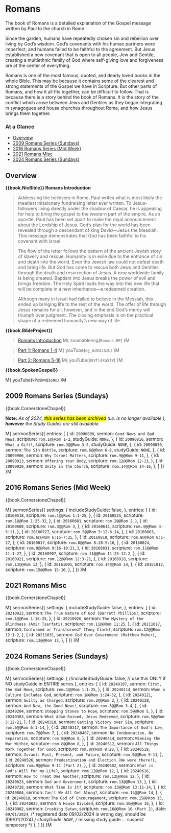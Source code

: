 # Romans

The book of Romans is a detailed explanation of the Gospel message
written by Paul to the church in Rome. 

Since the garden, humans have repeatedly chosen sin and rebellion over
living by God’s wisdom. God’s covenants with his human partners were
imperfect, and humans failed to be faithful to the agreement. But
Jesus established a new covenant that is open to all people, Jew and
Gentile, creating a multiethnic family of God where self-giving love
and forgiveness are at the center of everything.

Romans is one of the most famous, quoted, and dearly loved books in
the whole Bible. This may be because it contains some of the clearest
and strong statements of the Gospel we have in Scripture. But other
parts of Romans, and how it all fits together, can be difficult to
follow. That is because there is a story behind the book of Romans. It
is the story of the conflict which arose between Jews and Gentiles as
they began integrating in synagogues and house churches throughout
Rome, and how Jesus brings them together.


### At a Glance

- [Overview](#overview)
- [2009 Romans Series (Sundays)](#2009-romans-series-sundays)
- [2016 Romans Series (Mid Week)](#2016-romans-series-mid-week)
- [2021 Romans Misc](#2021-romans-misc)
- [2024 Romans Series (Sundays)](#2024-romans-series-sundays)


## Overview


**{{book.NivBible}} Romans Introduction**

> Addressing the believers in Rome, Paul writes what is most likely the
> meatiest missionary fundraising letter ever written. To
> Jesus-followers living directly under the shadow of Caesar, he is
> appealing for help to bring the gospel to the western part of the
> empire. As an apostle, Paul has been set apart to make the royal
> announcement about the Lordship of Jesus. God’s plan for the world has
> been revealed through a descendant of king David—Jesus the
> Messiah. This message demonstrates that God has been faithful to his
> covenant with Israel.
> 
> The flow of the letter follows the pattern of the ancient Jewish story
> of slavery and rescue. Humanity is in exile due to the entrance of sin
> and death into the world. Even the Jewish law could not defeat death
> and bring life. But God has come to rescue both Jews and Gentiles
> through the death and resurrection of Jesus. A new worldwide family is
> being created. Baptism into Jesus breaks the power of evil and brings
> freedom. The Holy Spirit leads the way into this new life that will be
> complete in a new inheritance—a redeemed creation.
> 
> Although many in Israel had failed to believe in the Messiah, this
> ended up bringing life to the rest of the world. The offer of life
> through Jesus remains for all, however, and in the end God’s mercy
> will triumph over judgment. The closing emphasis is on the practical
> shape of a redeemed humanity’s new way of life.


**{{book.BibleProject}}**

> [Romans Introduction](https://bibleproject.com/explore/video/romans/)
M{ zoomableImg(`Romans_BP`) }M

> [Part 1: Romans 1-4](https://bibleproject.com/explore/video/romans-1-4/)
M{ youTube(`ej_6dVdJSIU`) }M

> [Part 2: Romans 5-16](https://bibleproject.com/explore/video/romans-5-16/)
M{ youTube(`0SVTl4Xa5fY`) }M


**{{book.SpokenGospel}}**

M{ youTube(`kPsSW4Q3o9o`) }M



## 2009 Romans Series (Sundays)

{{book.CornerstoneChapel}}

**Note:** _As of 2024, <mark>this series has been archived</mark>
(i.e. is no longer available ), **however** the Study Guides are still
available._

M{ sermonSeries({
  entries: [
    { id: `20090809`, sermon: `Good News and Bad News`, scripture: `rom.1@@Rom 1-2`,    studyGuide: `NONE`, },
    { id: `20090816`, sermon: `What a Gift!`,           scripture: `rom.3@@Rom 3-5`,    studyGuide: `NONE`, },
    { id: `20090830`, sermon: `The Sin Battle`,         scripture: `rom.6@@Rom 6-8`,    studyGuide: `NONE`, },
    { id: `20090906`, sermon: `Why Israel Matters`,     scripture: `rom.9@@Rom 9-11`,   },
    { id: `20090913`, sermon: `Offering Your Body`,     scripture: `rom.12@@Rom 12-13`, },
    { id: `20090920`, sermon: `Unity in the Church`,    scripture: `rom.14@@Rom 14-16`, },
  ]
}) }M


## 2016 Romans Series (Mid Week)

{{book.CornerstoneChapel}}

M{ sermonSeries({
  settings: {
    includeStudyGuide: false,
  },
  entries: [
    { id: `20160518`, scripture: `rom.1@@Rom 1:1-25`,      },
    { id: `20160525`, scripture: `rom.1@@Rom 1:25-32`,     },
    { id: `20160601`, scripture: `rom.2@@Rom 2`,           },
    { id: `20160608`, scripture: `rom.3@@Rom 3`,           },
    { id: `20160615`, scripture: `rom.4@@Rom 4-5:11`,      },
    { id: `20160727`, scripture: `rom.5@@Rom 5:12-6:14`,   },
    { id: `20160803`, scripture: `rom.6@@Rom 6:15-7:25`,   },
    { id: `20160810`, scripture: `rom.8@@Rom 8:1-27`,      },
    { id: `20160817`, scripture: `rom.8@@Rom 8:28-9:16`,   },
    { id: `20160824`, scripture: `rom.9@@Rom 9:16-10:21`,  },
    { id: `20160831`, scripture: `rom.11@@Rom 11:1-27`,    },
    { id: `20160907`, scripture: `rom.11@@Rom 11:25-12:2`, },
    { id: `20160921`, scripture: `rom.12@@Rom 12:3-21`,    },
    { id: `20160928`, scripture: `rom.13@@Rom 13`,         },
    { id: `20161005`, scripture: `rom.14@@Rom 14`,         },
    { id: `20161012`, scripture: `rom.15@@Rom 15-16`,      },
  ]
}) }M


## 2021 Romans Misc

{{book.CornerstoneChapel}}

M{ sermonSeries({
  settings: {
    includeStudyGuide: false,
  },
  entries: [
    { id: `20210922`, sermon: `The True Nature of God (Barrett Phillips)`,    scripture: `rom.1@@Rom 1:16-25`, },
    { id: `20210926`, sermon: `The Mystery of the Blindness (Amir Tsarfati)`, scripture: `rom.11@@Rom 11:25`,  },
    { id: `20211017`, sermon: `Conformed or Transformed? (Tony Clark)`,       scripture: `rom.12@@Rom 12:1-2`, },
    { id: `20211031`, sermon: `God Over Government (Matthew Maher)`,          scripture: `rom.13@@Rom 13`,     },
  ]
}) }M


## 2024 Romans Series (Sundays)

{{book.CornerstoneChapel}}

M{ sermonSeries({
  settings: {
  //includeStudyGuide: false, // use this ONLY if NO studyGuide in ENTIRE series
  },
  entries: [
    { id: `20240107`, sermon: `First, the Bad News`,                          scripture: `rom.1@@Rom 1:1-25`,        },
    { id: `20240114`, sermon: `When a Culture Excludes God`,                  scripture: `rom.1@@Rom 1:24-32`,       },
    { id: `20240121`, sermon: `Guilty as Charged`,                            scripture: `rom.2@@Rom 2`,             },
    { id: `20240128`, sermon: `And Now, the Good News!`,                      scripture: `rom.3@@Rom 3-4`,           },
    { id: `20240204`, sermon: `Stepping Stones to Hope`,                      scripture: `rom.5@@Rom 5`,             },
    { id: `20240303`, sermon: `What Adam Ruined, Jesus Redeemed`,             scripture: `rom.5@@Rom 5:12-21`,       },
    { id: `20240310`, sermon: `Getting Victory over Sin`,                     scripture: `rom.6@@Rom 6:1-14`,        },
    { id: `20240317`, sermon: `The Importance of God's Law`,                  scripture: `rom.7@@Rom 7`,             },
    { id: `20240407`, sermon: `No Condemnation, No Separation`,               scripture: `rom.8@@Rom 8`,             },
    { id: `20240414`, sermon: `Winning the War Within`,                       scripture: `rom.8@@Rom 8`,             },
    { id: `20240512`, sermon: `All Things Work Together for Good`,            scripture: `rom.8@@Rom 8:28`,          },
    { id: `20240519`, sermon: `Israel: Past, Present, and Future`,            scripture: `rom.9@@Rom 9-11`,          },
    { id: `20240526`, sermon: `Predestination and Election (We were there!)`, scripture: `rom.9@@Rom 9-11 (Part 2)`, },
    { id: `20240602`, sermon: `What is God's Will for my Life?`,              scripture: `rom.12@@Rom 12`,           },
    { id: `20240616`, sermon: `How to Treat One Another`,                     scripture: `rom.12@@Rom 12`,           },
    { id: `20240623`, sermon: `God and Government`,                           scripture: `rom.13@@Rom 13`,           },
    { id: `20240728`, sermon: `What Time Is It?`,                             scripture: `rom.13@@Rom 13:11-14`,     },
    { id: `20240804`, sermon: `Can't We All Get Along?`,                      scripture: `rom.14@@Rom 14`,           },
    { id: `20240818`, sermon: `The God of Encouragement`,                     scripture: `rom.15@@Rom 15`,           },
    { id: `20240825`, sermon: `A House Divided`,                              scripture: `rom.16@@Rom 16`,           },
    { id: `20240902`, sermon: `Crushing Satan`,                               scripture: `rom.16@@Rom 16 (Part 2)`,  date: `09/01/2024`, /* registered date 09/02/2024 is wrong day, should be (09/01/2024) */ studyGuide: `NONE`, /* missing study guide ... suspect temporary */ },
  ]
}) }M
